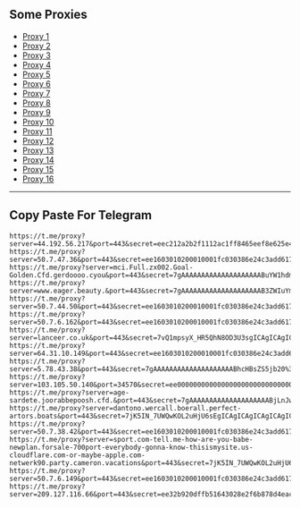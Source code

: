 Some Proxies
---
- [Proxy 1](https://t.me/proxy?server=44.192.56.217&port=443&secret=eec212a2b2f1112ac1ff8465eef8e625e47777772e6466666464662e636f2e756b)
- [Proxy 2](https://t.me/proxy?server=50.7.47.36&port=443&secret=ee1603010200010001fc030386e24c3add6170706c652e636f6d)
- [Proxy 3](https://t.me/proxy?server=mci.Full.zx002.Goal-Golden.Cfd.gerdoooo.cyou&port=443&secret=7gAAAAAAAAAAAAAAAAAAAABuYW1hdmEuaXI)
- [Proxy 4](https://t.me/proxy?server=www.eager.beauty.&port=443&secret=7gAAAAAAAAAAAAAAAAAAAAB3ZWIuYmFsZS5pbw%3D%3D)
- [Proxy 5](https://t.me/proxy?server=50.7.44.50&port=443&secret=ee1603010200010001fc030386e24c3add6170706c652e636f6d)
- [Proxy 6](https://t.me/proxy?server=50.7.6.162&port=443&secret=ee1603010200010001fc030386e24c3add6170706c652e636f6d)
- [Proxy 7](https://t.me/proxy?server=lanceer.co.uk&port=443&secret=7vQ1mpsyX_HR5QhN8OD3U3sgICAgICAgICAgICAgICA)
- [Proxy 8](https://t.me/proxy?server=64.31.10.149&port=443&secret=ee1603010200010001fc030386e24c3add6170706c652e636f6d)
- [Proxy 9](https://t.me/proxy?server=5.78.43.38&port=443&secret=7gAAAAAAAAAAAAAAAAAAAABhcHBsZS5jb20%3D)
- [Proxy 10](https://t.me/proxy?server=103.105.50.140&port=34570&secret=ee000000000000000000000000000000006d79736f6e2e64756f6c696e676f2e636f6d)
- [Proxy 11](https://t.me/proxy?server=age-sardete.joorabbepoosh.cfd.&port=443&secret=7gAAAAAAAAAAAAAAAAAAAABjLnJwcnMtY2RuLmNvbQ)
- [Proxy 12](https://t.me/proxy?server=dantono.wercall.boerall.perfect-artors.boats&port=443&secret=7jK5IN_7UWQwKOL2uHjU6sEgICAgICAgICAgICAgICAg)
- [Proxy 13](https://t.me/proxy?server=50.7.38.42&port=443&secret=ee1603010200010001fc030386e24c3add6170706c652e636f6d)
- [Proxy 14](https://t.me/proxy?server=sport.com-tell.me-how-are-you-babe-newplan.forsale-700port-everybody-gonna-know-thisismysite.us-cloudflare.com-or-maybe-apple.com-netwerk90.party.cameron.vacations&port=443&secret=7jK5IN_7UWQwKOL2uHjU6sEgICAgICAgICAgICAgICA)
- [Proxy 15](https://t.me/proxy?server=50.7.6.149&port=443&secret=ee1603010200010001fc030386e24c3add6170706c652e636f6d)
- [Proxy 16](https://t.me/proxy?server=209.127.116.66&port=443&secret=ee32b920dffb51643028e2f6b878d4eac16170706c652e636f6d)
---
Copy Paste For Telegram
---
```
https://t.me/proxy?server=44.192.56.217&port=443&secret=eec212a2b2f1112ac1ff8465eef8e625e47777772e6466666464662e636f2e756b
https://t.me/proxy?server=50.7.47.36&port=443&secret=ee1603010200010001fc030386e24c3add6170706c652e636f6d
https://t.me/proxy?server=mci.Full.zx002.Goal-Golden.Cfd.gerdoooo.cyou&port=443&secret=7gAAAAAAAAAAAAAAAAAAAABuYW1hdmEuaXI
https://t.me/proxy?server=www.eager.beauty.&port=443&secret=7gAAAAAAAAAAAAAAAAAAAAB3ZWIuYmFsZS5pbw%3D%3D
https://t.me/proxy?server=50.7.44.50&port=443&secret=ee1603010200010001fc030386e24c3add6170706c652e636f6d
https://t.me/proxy?server=50.7.6.162&port=443&secret=ee1603010200010001fc030386e24c3add6170706c652e636f6d
https://t.me/proxy?server=lanceer.co.uk&port=443&secret=7vQ1mpsyX_HR5QhN8OD3U3sgICAgICAgICAgICAgICA
https://t.me/proxy?server=64.31.10.149&port=443&secret=ee1603010200010001fc030386e24c3add6170706c652e636f6d
https://t.me/proxy?server=5.78.43.38&port=443&secret=7gAAAAAAAAAAAAAAAAAAAABhcHBsZS5jb20%3D
https://t.me/proxy?server=103.105.50.140&port=34570&secret=ee000000000000000000000000000000006d79736f6e2e64756f6c696e676f2e636f6d
https://t.me/proxy?server=age-sardete.joorabbepoosh.cfd.&port=443&secret=7gAAAAAAAAAAAAAAAAAAAABjLnJwcnMtY2RuLmNvbQ
https://t.me/proxy?server=dantono.wercall.boerall.perfect-artors.boats&port=443&secret=7jK5IN_7UWQwKOL2uHjU6sEgICAgICAgICAgICAgICAg
https://t.me/proxy?server=50.7.38.42&port=443&secret=ee1603010200010001fc030386e24c3add6170706c652e636f6d
https://t.me/proxy?server=sport.com-tell.me-how-are-you-babe-newplan.forsale-700port-everybody-gonna-know-thisismysite.us-cloudflare.com-or-maybe-apple.com-netwerk90.party.cameron.vacations&port=443&secret=7jK5IN_7UWQwKOL2uHjU6sEgICAgICAgICAgICAgICA
https://t.me/proxy?server=50.7.6.149&port=443&secret=ee1603010200010001fc030386e24c3add6170706c652e636f6d
https://t.me/proxy?server=209.127.116.66&port=443&secret=ee32b920dffb51643028e2f6b878d4eac16170706c652e636f6d
```
